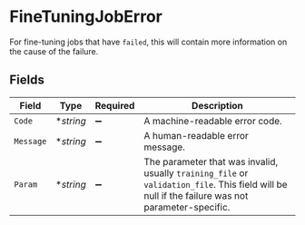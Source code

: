 # FineTuningJobError

For fine-tuning jobs that have `failed`, this will contain more information on the cause of the failure.


## Fields

| Field                                                                                                                                            | Type                                                                                                                                             | Required                                                                                                                                         | Description                                                                                                                                      |
| ------------------------------------------------------------------------------------------------------------------------------------------------ | ------------------------------------------------------------------------------------------------------------------------------------------------ | ------------------------------------------------------------------------------------------------------------------------------------------------ | ------------------------------------------------------------------------------------------------------------------------------------------------ |
| `Code`                                                                                                                                           | **string*                                                                                                                                        | :heavy_minus_sign:                                                                                                                               | A machine-readable error code.                                                                                                                   |
| `Message`                                                                                                                                        | **string*                                                                                                                                        | :heavy_minus_sign:                                                                                                                               | A human-readable error message.                                                                                                                  |
| `Param`                                                                                                                                          | **string*                                                                                                                                        | :heavy_minus_sign:                                                                                                                               | The parameter that was invalid, usually `training_file` or `validation_file`. This field will be null if the failure was not parameter-specific. |